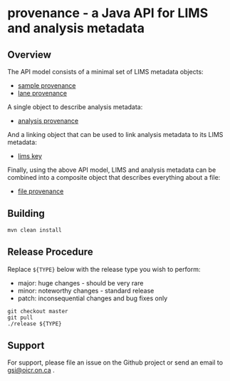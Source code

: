 # provenance - a Java API for LIMS and analysis metadata

## Overview

The API model consists of a minimal set of LIMS metadata objects:

* [sample provenance](provenance-api/src/main/java/ca/on/oicr/gsi/provenance/model/SampleProvenance.java)
* [lane provenance](provenance-api/src/main/java/ca/on/oicr/gsi/provenance/model/LaneProvenance.java)

A single object to describe analysis metadata:
* [analysis provenance](provenance-api/src/main/java/ca/on/oicr/gsi/provenance/model/AnalysisProvenance.java)

And a linking object that can be used to link analysis metadata to its LIMS metadata:
* [lims key](provenance-api/src/main/java/ca/on/oicr/gsi/provenance/model/LimsKey.java)

Finally, using the above API model, LIMS and analysis metadata can be combined into a composite object that describes everything about a file:
* [file provenance](provenance-api/src/main/java/ca/on/oicr/gsi/provenance/model/FileProvenance.java)

## Building

```
mvn clean install
```

## Release Procedure

Replace `${TYPE}` below with the release type you wish to perform:

* major: huge changes - should be very rare
* minor: noteworthy changes - standard release
* patch: inconsequential changes and bug fixes only

```
git checkout master
git pull
./release ${TYPE}
```

## Support

For support, please file an issue on the Github project or send an email to gsi@oicr.on.ca .
